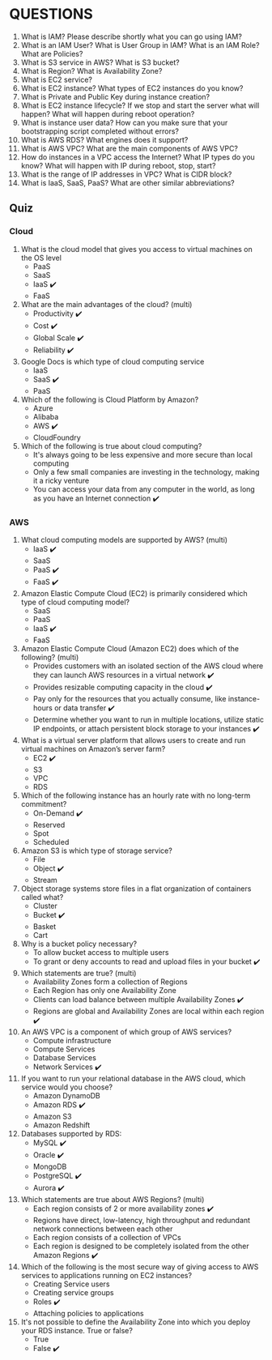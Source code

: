 # QUESTIONS

1. What is IAM? Please describe shortly what you can go using IAM?
2. What is an IAM User? What is User Group in IAM? What is an IAM Role? What are Policies?
3. What is S3 service in AWS? What is S3 bucket?
4. What is Region? What is Availability Zone?
5. What is EC2 service?
6. What is EC2 instance? What types of EC2 instances do you know?
7. What is Private and Public Key during instance creation?
8. What is EC2 instance lifecycle? If we stop and start the server what will happen? What will happen during reboot operation?
9. What is instance user data? How can you make sure that your bootstrapping script completed without errors?
10. What is AWS RDS? What engines does it support?
11. What is AWS VPC? What are the main components of AWS VPC?
12. How do instances in a VPC access the Internet? What IP types do you know? What will happen with IP during reboot, stop, start?
13. What is the range of IP addresses in VPC? What is CIDR block?
14. What is IaaS, SaaS, PaaS? What are other similar abbreviations?

## Quiz
### Cloud

1. What is the cloud  model that gives you access to virtual machines on the OS level
      * PaaS
      * SaaS
      * IaaS :heavy_check_mark:
      * FaaS
2.	What are the main advantages of the cloud? (multi)
      * Productivity :heavy_check_mark:
      * Cost :heavy_check_mark:
      * Global Scale :heavy_check_mark:
      * Reliability :heavy_check_mark:
3.	Google Docs is which type of cloud computing service
      * IaaS
      * SaaS :heavy_check_mark:
      * PaaS
4.	Which of the following is Cloud Platform by Amazon?
      * Azure
      * Alibaba
      * AWS :heavy_check_mark:
      * CloudFoundry
5. Which of the following is true about cloud computing?
      * It's always going to be less expensive and more secure than  local computing
      * Only a few small companies are investing  in the technology, making it a ricky venture
      * You can access your data from any computer in the world, as long as you have an Internet connection :heavy_check_mark:
 
### AWS

1. What cloud computing models are supported by AWS? (multi)
      * IaaS :heavy_check_mark:
      * SaaS
      * PaaS :heavy_check_mark:
      * FaaS :heavy_check_mark:
2. Amazon Elastic Compute Cloud (EC2) is primarily considered which type of cloud computing model?
      * SaaS
      * PaaS
      * IaaS :heavy_check_mark:
      * FaaS
3. Amazon Elastic Compute Cloud (Amazon EC2) does which of the following? (multi)
      * Provides customers with an isolated section of the AWS cloud where they can launch AWS resources in a virtual network :heavy_check_mark:
      * Provides resizable computing capacity in the cloud :heavy_check_mark:
      * Pay only for the resources that you actually consume, like instance-hours or data transfer :heavy_check_mark:
      * Determine whether you want to run in multiple locations, utilize static IP endpoints, or attach persistent block storage to your instances :heavy_check_mark:
4. What is a virtual server platform that allows users to create and run virtual machines on Amazon’s server farm?
      * EC2 :heavy_check_mark: 
      * S3
      * VPC
      * RDS
5. Which of the following instance has an hourly rate with no long-term commitment?
      * On-Demand :heavy_check_mark: 
      * Reserved
      * Spot
      * Scheduled
6. Amazon S3 is which type of storage service?
      * File
      * Object :heavy_check_mark: 
      * Stream
7. Object storage systems store files in a flat organization of containers called what?
      * Cluster
      * Bucket :heavy_check_mark: 
      * Basket
      * Cart
8. Why is a bucket policy necessary?
      * To allow bucket access to multiple users
      * To grant or deny accounts to read and upload files in your bucket :heavy_check_mark: 
9. Which statements are true? (multi)
      * Availability Zones form a collection of Regions
      * Each Region has only one Availability Zone
      * Clients can load balance between multiple Availability Zones :heavy_check_mark:
      * Regions are global and Availability Zones are local within each region :heavy_check_mark:
10.	An AWS VPC is a component of which group of AWS services?
      * Compute infrastructure
      * Compute Services
      * Database Services
      * Network Services :heavy_check_mark:
11. If you want to run your relational database in the AWS cloud, which service would you choose?
      * Amazon DynamoDB
      * Amazon RDS :heavy_check_mark:
      * Amazon S3
      * Amazon Redshift
12. Databases supported by RDS:
      * MySQL :heavy_check_mark:
      * Oracle :heavy_check_mark:
      * MongoDB
      * PostgreSQL :heavy_check_mark:
      * Aurora :heavy_check_mark:
13. Which statements are true about AWS Regions? (multi)
      * Each region consists of 2 or more availability zones :heavy_check_mark:
      * Regions have direct, low-latency, high throughput and redundant network connections between each other
      * Each region consists of a collection of VPCs
      * Each region is designed to be completely isolated from the other Amazon Regions :heavy_check_mark:
14. Which of the following is the most secure way of giving access to AWS services to applications running on EC2 instances?
      * Creating Service users
      * Creating service groups
      * Roles :heavy_check_mark:
      * Attaching policies to applications
15. It's not possible to define the Availability Zone into which you deploy your RDS instance. True or false?
      * True
      * False :heavy_check_mark:
